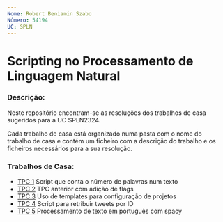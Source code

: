```yaml
---
Nome: Robert Beniamin Szabo
Número: 54194
UC: SPLN
--- 
```


# Scripting no Processamento de Linguagem Natural

### Descrição:
Neste repositório encontram-se as resoluções dos trabalhos de casa sugeridos para a UC SPLN2324. 

Cada trabalho de casa está organizado numa pasta com o nome do trabalho de casa e contém um ficheiro com a descrição do trabalho e os ficheiros necessários para a sua resolução.

### Trabalhos de Casa:
- [TPC 1](https://github.com/szxbo/SPLN2324/tree/main/TPCs/TPC1)
Script que conta o número de palavras num texto
- [TPC 2](https://github.com/szxbo/SPLN2324/tree/main/TPCs/TPC2)
TPC anterior com adição de flags
- [TPC 3](https://github.com/szxbo/SPLN2324/tree/main/TPCs/TPC3)
Uso de templates para configuração de projetos
- [TPC 4](https://github.com/szxbo/SPLN2324/tree/main/TPCs/TPC4)
Script para retribuir tweets por ID
- [TPC 5](https://github.com/szxbo/SPLN2324/tree/main/TPCs/TPC5)
Processamento de texto em português com spacy

